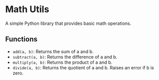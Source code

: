 # Math Utils

A simple Python library that provides basic math operations.

## Functions

- `add(a, b)`: Returns the sum of a and b.
- `subtract(a, b)`: Returns the difference of a and b.
- `multiply(a, b)`: Returns the product of a and b.
- `divide(a, b)`: Returns the quotient of a and b. Raises an error if b is zero.
